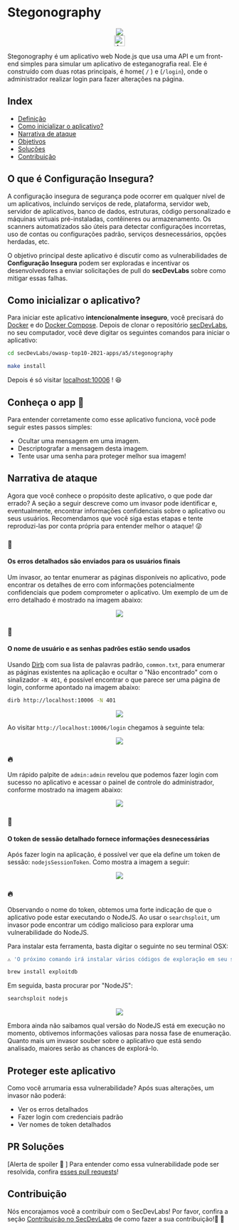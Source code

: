# Stegonography

<p align="center">
    <img src="images/stegonography.png"/></br>
    <a href="README.md"><img height="24" title="Access content in English" src="https://img.shields.io/badge/Access%20content%20in-English-blue"/></a>
</p>

Stegonography é um aplicativo web Node.js que usa uma API e um front-end simples para simular um aplicativo de esteganografia real. Ele é construído com duas rotas principais, é home( `/` ) e (`/login`), onde o administrador realizar login para fazer alterações na página. 

## Index

- [Definição](#o-que-é-configuração-insegura)
- [Como inicializar o aplicativo?](#como-inicializar-o-aplicativo)
- [Narrativa de ataque](#narrativa-de-ataque)
- [Objetivos](#proteger-este-aplicativo)
- [Soluções](#pr-soluções)
- [Contribuição](#contribuição)

## O que é Configuração Insegura? 

A configuração insegura de segurança pode ocorrer em qualquer nível de um aplicativos, incluindo serviços de rede, plataforma, servidor web, servidor de aplicativos, banco de dados, estruturas, código personalizado e máquinas virtuais pré-instaladas, contêineres ou armazenamento. Os scanners automatizados são úteis para detectar configurações incorretas, uso de contas ou configurações padrão, serviços desnecessários, opções herdadas, etc.

O objetivo principal deste aplicativo é discutir como as vulnerabilidades de **Configuração Insegura** podem ser exploradas e incentivar os desenvolvedores a enviar solicitações de pull do **secDevLabs** sobre como mitigar essas falhas.

## Como inicializar o aplicativo?

Para iniciar este aplicativo **intencionalmente inseguro**, você precisará do [Docker][Docker Install] e do [Docker Compose][Docker Compose Install]. Depois de clonar o repositório [secDevLabs](https://github.com/globocom/secDevLabs), no seu computador, você deve digitar os seguintes comandos para iniciar o aplicativo:

```sh
cd secDevLabs/owasp-top10-2021-apps/a5/stegonography
```

```sh
make install
```

Depois é só visitar [localhost:10006][app] ! 😆

## Conheça o app 🦕

Para entender corretamente como esse aplicativo funciona, você pode seguir estes passos simples:

- Ocultar uma mensagem em uma imagem.
- Descriptografar a mensagem desta imagem.
- Tente usar uma senha para proteger melhor sua imagem!

## Narrativa de ataque

Agora que você conhece o propósito deste aplicativo, o que pode dar errado? A seção a seguir descreve como um invasor pode identificar e, eventualmente, encontrar informações confidenciais sobre o aplicativo ou seus usuários. Recomendamos que você siga estas etapas e tente reproduzi-las por conta própria para entender melhor o ataque! 😜

### 👀

#### Os erros detalhados são enviados para os usuários finais

Um invasor, ao tentar enumerar as páginas disponíveis no aplicativo, pode encontrar os detalhes de erro com informações potencialmente confidenciais que podem comprometer o aplicativo. Um exemplo de um de erro detalhado é mostrado na imagem abaixo:

<p align="center">
    <img src="images/stack_trace.png"/>
</p>

### 👀

#### O nome de usuário e as senhas padrões estão sendo usados

Usando [Dirb] com sua lista de palavras padrão, `common.txt`, para enumerar as páginas existentes na aplicação e ocultar o "Não encontrado" com o sinalizador `-N 401`, é possível encontrar o que parece ser uma página de login, conforme apontado na imagem abaixo: 

```sh
dirb http://localhost:10006 -N 401
```

<p align="center">
    <img src="images/dirb_result.png"/>
</p>

Ao visitar `http://localhost:10006/login` chegamos à seguinte tela:

<p align="center">
    <img src="images/login_page.png"/>
</p>

### 🔥

Um rápido palpite de `admin:admin` revelou que podemos fazer login com sucesso no aplicativo e acessar o painel de controle do administrador, conforme mostrado na imagem abaixo:

<p align="center">
    <img src="images/admin_page.png"/>
</p>

### 👀

#### O token de sessão detalhado fornece informações desnecessárias

Após fazer login na aplicação, é possível ver que ela define um token de sessão: `nodejsSessionToken`. Como mostra a imagem a seguir:

<p align="center">
    <img src="images/token.png"/>
</p>

### 🔥

Observando o nome do token, obtemos uma forte indicação de que o aplicativo pode estar executando o NodeJS. Ao usar o `searchsploit`, um invasor pode encontrar um código malicioso para explorar uma vulnerabilidade do NodeJS.

Para instalar esta ferramenta, basta digitar o seguinte no seu terminal OSX:

```sh
⚠️ 'O próximo comando irá instalar vários códigos de exploração em seu sistema e muitos deles podem acionar alertas de antivírus'

brew install exploitdb
```

Em seguida, basta procurar por "NodeJS":

```sh
searchsploit nodejs
```

<p align="center">
    <img src="images/available_exploits.png"/>
</p>

Embora ainda não saibamos qual versão do NodeJS está em execução no momento, obtivemos informações valiosas para nossa fase de enumeração. Quanto mais um invasor souber sobre o aplicativo que está sendo analisado, maiores serão as chances de explorá-lo. 

## Proteger este aplicativo

Como você arrumaria essa vulnerabilidade? Após suas alterações, um invasor não poderá:

- Ver os erros detalhados
- Fazer login com credenciais padrão
- Ver nomes de token detalhados

## PR Soluções

[Alerta de spoiler 🚨 ] Para entender como essa vulnerabilidade pode ser resolvida, confira [esses pull requests](https://github.com/globocom/secDevLabs/pulls?utf8=%E2%9C%93&q=is%3Aclosed+is%3Apr+label%3AA6-OWASP-2017+label%3AStegonography)!

## Contribuição

Nós encorajamos você a contribuir com o SecDevLabs! Por favor, confira a seção [Contribuição no SecDevLabs](../../../docs/CONTRIBUTING.md) de como fazer a sua contribuição!🎉 🎉

[docker install]: https://docs.docker.com/install/
[docker compose install]: https://docs.docker.com/compose/install/
[app]: http://localhost:10006
[dirb]: https://tools.kali.org/web-applications/dirb
